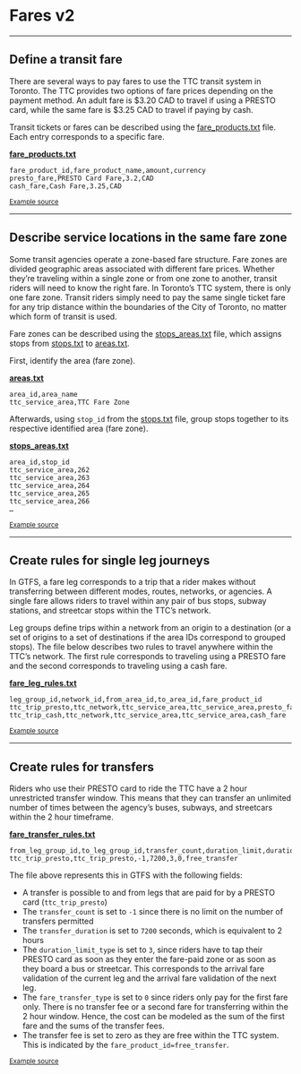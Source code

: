 # Fares v2

<hr>

## Define a transit fare

There are several ways to pay fares to use the TTC transit system in Toronto. The TTC provides two options of fare prices depending on the payment method. An adult fare is $3.20 CAD to travel if using a PRESTO card, while the same fare is $3.25 CAD to travel if paying by cash. 

Transit tickets or fares can be described using the [fare_products.txt](../../reference/#fare_productstxt) file. Each entry corresponds to a specific fare.

[**fare_products.txt**](../../reference/#fare_productstxt) 

```
fare_product_id,fare_product_name,amount,currency
presto_fare,PRESTO Card Fare,3.2,CAD
cash_fare,Cash Fare,3.25,CAD
```

<sup>[Example source](https://www.ttc.ca/Fares-and-passes)</sup>

<hr>

## Describe service locations in the same fare zone

Some transit agencies operate a zone-based fare structure. Fare zones are divided geographic areas associated with different fare prices. Whether they’re traveling within a single zone or from one zone to another, transit riders will need to know the right fare. In Toronto’s TTC system, there is only one fare zone. Transit riders simply need to pay the same single ticket fare for any trip distance within the boundaries of the City of Toronto, no matter which form of transit is used. 

Fare zones can be described using the [stops_areas.txt](../../reference/#stops_areastxt) file, which assigns stops from [stops.txt](../../reference/#stopstxt) to [areas.txt](../../reference/#areastxt).

First, identify the area (fare zone). 

[**areas.txt**](../../reference/#areastxt) 

```
area_id,area_name
ttc_service_area,TTC Fare Zone
```

Afterwards, using `stop_id` from the [stops.txt](../../reference/#stopstxt) file, group stops together to its respective identified area (fare zone). 

[**stops_areas.txt**](../../reference/#stops_areastxt)

```
area_id,stop_id 
ttc_service_area,262
ttc_service_area,263
ttc_service_area,264
ttc_service_area,265
ttc_service_area,266
…
```

<sup>[Example source](http://opendata.toronto.ca/toronto.transit.commission/ttc-routes-and-schedules/OpenData_TTC_Schedules.zip)</sup>

<hr>

## Create rules for single leg journeys

In GTFS, a fare leg corresponds to a trip that a rider makes without transferring between different modes, routes, networks, or agencies. 
A single fare allows riders to travel within any pair of bus stops, subway stations, and streetcar stops within the TTC’s network.

Leg groups define trips within a network from an origin to a destination (or a set of origins to a set of destinations if the area IDs correspond to grouped stops). The file below describes two rules to travel anywhere within the TTC’s network. The first rule corresponds to traveling using a PRESTO fare and the second corresponds to traveling using a cash fare.

[**fare_leg_rules.txt**](../../reference/#fare_leg_rulestxt) 

```
leg_group_id,network_id,from_area_id,to_area_id,fare_product_id
ttc_trip_presto,ttc_network,ttc_service_area,ttc_service_area,presto_fare
ttc_trip_cash,ttc_network,ttc_service_area,ttc_service_area,cash_fare
```

<sup>[Example source](https://www.ttc.ca/Fares-and-passes)</sup>

<hr>

## Create rules for transfers

Riders who use their PRESTO card to ride the TTC have a 2 hour unrestricted transfer window. This means that they can transfer an unlimited number of times between the agency’s buses, subways, and streetcars within the 2 hour timeframe.

[**fare_transfer_rules.txt**](../../reference/#fare_transfer_rulestxt) 

```
from_leg_group_id,to_leg_group_id,transfer_count,duration_limit,duration_limit_type,fare_transfer_type,fare_product_id
ttc_trip_presto,ttc_trip_presto,-1,7200,3,0,free_transfer
```

The file above represents this in GTFS with the following fields:

- A transfer is possible to and from legs that are paid for by a PRESTO card (`ttc_trip_presto`)
- The `transfer_count` is set to `-1` since there is no limit on the number of transfers permitted
- The `transfer_duration` is set to `7200` seconds, which is equivalent to 2 hours 
- The `duration_limit_type` is set to `3`, since riders have to tap their PRESTO card as soon as they enter the fare-paid zone or as soon as they board a bus or streetcar. This corresponds to the arrival fare validation of the current leg and the arrival fare validation of the next leg.
- The `fare_transfer_type` is set to `0` since riders only pay for the first fare only. There is no transfer fee or a second fare for transferring within the 2 hour window. Hence, the cost can be modeled as the sum of the first fare and the sums of the transfer fees.
- The transfer fee is set to zero as they are free within the TTC system. This is indicated by the `fare_product_id=free_transfer`.

<sup>[Example source](https://www.ttc.ca/Fares-and-passes/PRESTO-on-the-TTC/Two-hour-transfer)</sup>